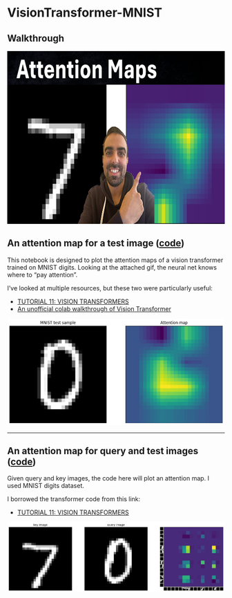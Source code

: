 # VisionTransformer-MNIST

## Walkthrough
[<img height=400 src="thumbnails.png" />]()


## An attention map for a test image ([code](https://github.com/mashaan14/VisionTransformer-MNIST/blob/main/VisionTransformer_MNIST.ipynb))
This notebook is designed to plot the attention maps of a vision transformer trained on MNIST digits. Looking at the attached gif, the neural net knows where to “pay attention”.

I’ve looked at multiple resources, but these two were particularly useful:
  - [TUTORIAL 11: VISION TRANSFORMERS](https://lightning.ai/docs/pytorch/stable/notebooks/course_UvA-DL/11-vision-transformer.html)
  - [An unofficial colab walkthrough of Vision Transformer](https://medium.com/@hirotoschwert/an-unofficial-colab-walkthrough-of-vision-transformer-8bcd592ba26a)

<p align="center">
  <img src="myimage.gif" />
</p>

---

## An attention map for query and test images ([code](https://github.com/mashaan14/VisionTransformer-MNIST/blob/main/VisionTransformer_MNIST_query_key.ipynb))
Given query and key images, the code here will plot an attention map. I used MNIST digits dataset.

I borrowed the transformer code from this link:
  - [TUTORIAL 11: VISION TRANSFORMERS](https://lightning.ai/docs/pytorch/stable/notebooks/course_UvA-DL/11-vision-transformer.html)

<p align="center">
  <img src="myimage1.gif" />
</p>

